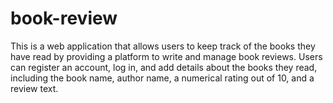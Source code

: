 # book-review
This is a web application that allows users to keep track of the books they have read by providing a platform to write and manage book reviews. Users can register an account, log in, and add details about the books they read, including the book name, author name, a numerical rating out of 10, and a review text.
